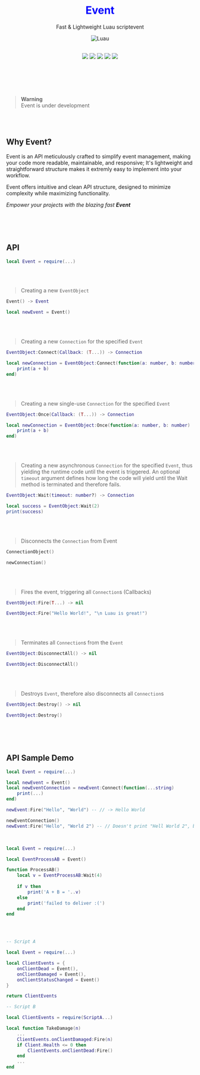 <div align="center">
	<h1 style="color:blue;text-align:center">Event</h1>
	<p> Fast & Lightweight Luau scriptevent </p>
  
  ![Luau](https://img.shields.io/badge/Lua-2C2D72?style=for-the-badge&logo=lua&logoColor=white)
  <br><br>
  
  <img src="https://img.shields.io/github/forks/rT0mmy/Event?style=for-the-badge">

  <img src="https://img.shields.io/github/stars/rT0mmy/Event?style=for-the-badge">

  <img src="https://img.shields.io/github/issues/rT0mmy/Event?style=for-the-badge">

  <img src="https://img.shields.io/github/issues-pr/rT0mmy/Event?style=for-the-badge">

  <img src="https://img.shields.io/github/license/rT0mmy/Event?style=for-the-badge">
</div>

<br><br><br><br>

> **Warning** <br>
> Event is under development

<br><br>

## Why Event?
Event is an API meticulously crafted to simplify event management, making your code more readable, maintainable, and responsive;
It's lightweight and straightforward structure makes it extremly easy to implement into your workflow.

Event offers intuitive and clean API structure, designed to minimize complexity while maximizing functionality.

_Empower your projects with the blazing fast **Event**_

<br><br><br>

## API

```lua
local Event = require(...)
```

<br><br>

> Creating a new ```EventObject```
```lua
Event() -> Event
```
```lua
local newEvent = Event()
```

<br><br>

> Creating a new ```Connection``` for the specified ```Event```

```lua
EventObject:Connect(Callback: (T...)) -> Connection
```
```lua
local newConnection = EventObject:Connect(function(a: number, b: number)
	print(a + b)
end)
```

<br><br>

> Creating a new single-use ```Connection``` for the specified ```Event```

```lua
EventObject:Once(Callback: (T...)) -> Connection
```
```lua
local newConnection = EventObject:Once(function(a: number, b: number)
	print(a + b)
end)
```

<br><br>

> Creating a new asynchronous ```Connection``` for the specified ```Event```, thus yielding the runtime code until the event is triggered.
> An optional  ```timeout``` argument defines how long the code will yield until the Wait method is terminated and therefore fails.

```lua
EventObject:Wait(timeout: number?) -> Connection
```
```lua
local success = EventObject:Wait(2)
print(success)
```

<br><br>

> Disconnects the ```Connection``` from Event

```lua
ConnectionObject()
```
```lua
newConnection()
```

<br><br>

> Fires the event, triggering all ```Connection```s (Callbacks)

```lua
EventObject:Fire(T...) -> nil
```
```lua
EventObject:Fire("Hello World!", "\n Luau is great!")
```

<br><br>

> Terminates all ```Connection```s from the ```Event```
> 
```lua
EventObject:DisconnectAll() -> nil
```
```lua
EventObject:DisconnectAll()
```

<br><br>

> Destroys ```Event```, therefore also disconnects all ```Connection```s

```lua
EventObject:Destroy() -> nil
```
```lua
EventObject:Destroy()
```

<br><br><br>

## API Sample Demo


```lua
local Event = require(...)

local newEvent = Event()
local newEventConnection = newEvent:Connect(function(...string)
    print(...)
end)

newEvent:Fire("Hello", "World") -- // -> Hello World

newEventConnection()
newEvent:Fire("Hello", "World 2") -- // Doesn't print "Hell World 2", because the ConnectionObject "newEventConnection" was disconnected beforehand.

```
<br>

```lua
local Event = require(...)

local EventProcessAB = Event()

function ProcessAB()
	local v = EventProcessAB:Wait(4)
	
	if v then
		print('A + B = '..v)
	else
		print('failed to deliver :(')
	end
end


```

<br>

```lua

-- Script A

local Event = require(...)

local ClientEvents = {
	onClientDead = Event(),
	onClientDamaged = Event(),
	onClientStatusChanged = Event()
}

return ClientEvents

-- Script B

local ClientEvents = require(ScriptA...)

local function TakeDamage(n)
	...
	ClientEvents.onClientDamaged:Fire(n)
	if Client.Health <= 0 then
		ClientEvents.onClientDead:Fire()
	end
	...
end

```


